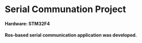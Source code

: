 # Serial Communation Project

#### Hardware: STM32F4 

#### Ros-based serial communication application was developed.

